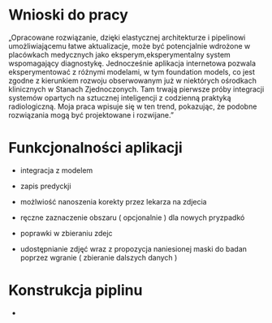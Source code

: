 # Wnioski do pracy

„Opracowane rozwiązanie, dzięki elastycznej architekturze i pipelinowi  umożliwiającemu łatwe aktualizacje, może być potencjalnie wdrożone w placówkach medycznych jako eksperym,eksperymentalny  system wspomagający diagnostykę. Jednocześnie aplikacja internetowa pozwala eksperymentować z różnymi modelami, w tym foundation models, co jest zgodne z kierunkiem rozwoju obserwowanym już w niektórych ośrodkach klinicznych w Stanach Zjednoczonych. Tam trwają pierwsze próby integracji systemów opartych na sztucznej inteligencji z codzienną praktyką radiologiczną. Moja praca wpisuje się w ten trend, pokazując, że podobne rozwiązania mogą być projektowane i rozwijane.”

# Funkcjonalności aplikacji 
- integracja z modelem 
- zapis predyckji 
- możlwiość nanoszenia korekty przez lekarza na zdjecia 

- ręczne zaznaczenie obszaru  ( opcjonalnie ) dla nowych pryzpadkó 
- poprawki w zbieraniu zdejc 
- udostępnianie zdjęć wraz z propozycja naniesionej maski do badan poprzez wgranie ( zbieranie dalszych danych )


# Konstrukcja piplinu 
- 